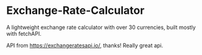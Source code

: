 # Exchange-Rate-Calculator

A lightweight exchange rate calculator with over 30 currencies, built mostly with fetchAPI.

API from https://exchangeratesapi.io/, thanks! Really great api.

